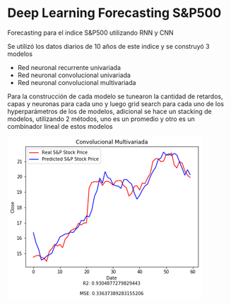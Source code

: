 # Deep Learning Forecasting S&P500

Forecasting para el indice S&amp;P500 utilizando RNN y CNN 

Se utilizó los datos diarios de 10 años de este indice y se construyó 3 modelos
  
  * Red neuronal recurrente univariada
  * Red neuronal convolucional univariada
  * Red neuronal convolucional multivariada
  
Para la construcción de cada modelo se tunearon la cantidad de retardos, capas y neuronas para cada uno y luego grid search para cada uno de los hyperparámetros de los de modelos, adicional se hace un stacking de modelos, utilizando 2 métodos, uno es un promedio y otro es un combinador lineal de estos modelos 

<img src="images/final_model.png">


